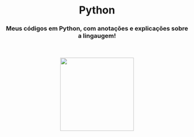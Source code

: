 <div align="center">
  <h1> Python </h1>
  <h3> Meus códigos em Python, com anotações e explicações sobre a lingaugem! </h3>
  <br> <br>
  <img height="200em" src="https://upload.wikimedia.org/wikipedia/commons/thumb/f/f8/Python_logo_and_wordmark.svg/1280px-Python_logo_and_wordmark.svg.png"/>
</div>

